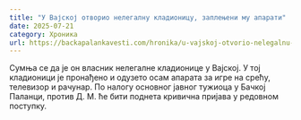 ```yaml
---
title: "У Вајској отворио нелегалну кладионицу, заплењени му апарати"
date: 2025-07-21
category: Хроника
url: https://backapalankavesti.com/hronika/u-vajskoj-otvorio-nelegalnu-kladionicu-zaplenjeni-mu-aparati/
---
```


Сумња се да је он власник нелегалне кладионице у Вајској. У тој кладионици је пронађено и одузето осам апарата за игре на срећу, телевизор и рачунар.
По налогу основног јавног тужиоца у Бачкој Паланци, против Д. М. ће бити поднета кривична пријава у редовном поступку.
